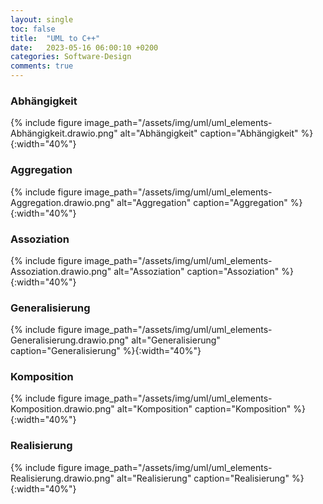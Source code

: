 ```yaml
---
layout: single
toc: false
title:  "UML to C++"
date:   2023-05-16 06:00:10 +0200
categories: Software-Design
comments: true
---
```


### Abhängigkeit
{% include figure image_path="/assets/img/uml/uml_elements-Abhängigkeit.drawio.png" alt="Abhängigkeit" caption="Abhängigkeit" %}{:width="40%"}

### Aggregation
{% include figure image_path="/assets/img/uml/uml_elements-Aggregation.drawio.png" alt="Aggregation" caption="Aggregation" %}{:width="40%"}

### Assoziation
{% include figure image_path="/assets/img/uml/uml_elements-Assoziation.drawio.png" alt="Assoziation" caption="Assoziation" %}{:width="40%"}

### Generalisierung
{% include figure image_path="/assets/img/uml/uml_elements-Generalisierung.drawio.png" alt="Generalisierung" caption="Generalisierung" %}{:width="40%"}

### Komposition
{% include figure image_path="/assets/img/uml/uml_elements-Komposition.drawio.png" alt="Komposition" caption="Komposition" %}{:width="40%"}

### Realisierung
{% include figure image_path="/assets/img/uml/uml_elements-Realisierung.drawio.png" alt="Realisierung" caption="Realisierung" %}{:width="40%"}